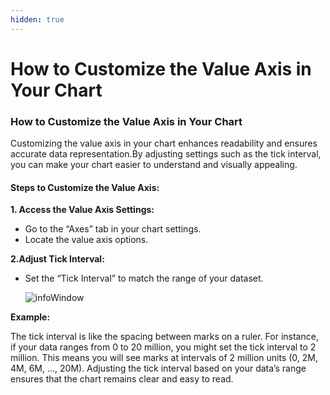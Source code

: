 ```yaml
---
hidden: true
---
```


# How to Customize the Value Axis in Your Chart

### How to Customize the Value Axis in Your Chart <a href="#how-to-customize-the-value-axis-in-your-chart" id="how-to-customize-the-value-axis-in-your-chart"></a>

Customizing the value axis in your chart enhances readability and ensures accurate data representation.By adjusting settings such as the tick interval, you can make your chart easier to understand and visually appealing.

#### Steps to Customize the Value Axis: <a href="#steps-to-customize-the-value-axis" id="steps-to-customize-the-value-axis"></a>

**1. Access the Value Axis Settings:**

* Go to the “Axes” tab in your chart settings.
* Locate the value axis options.

**2.Adjust Tick Interval:**

*   Set the “Tick Interval” to match the range of your dataset.

    ![infoWindow](https://vitaracharts.github.io/assets/img/faqs/faq4.png)

**Example:**

The tick interval is like the spacing between marks on a ruler. For instance, if your data ranges from 0 to 20 million, you might set the tick interval to 2 million. This means you will see marks at intervals of 2 million units (0, 2M, 4M, 6M, …, 20M). Adjusting the tick interval based on your data’s range ensures that the chart remains clear and easy to read.
